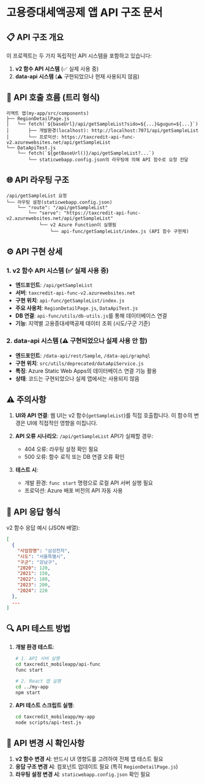 # 고용증대세액공제 앱 API 구조 문서

## 📋 API 구조 개요

이 프로젝트는 두 가지 독립적인 API 시스템을 포함하고 있습니다:

1. **v2 함수 API 시스템** (✅ 실제 사용 중)
2. **data-api 시스템** (⚠️ 구현되었으나 현재 사용되지 않음)

## 🔄 API 호출 흐름 (트리 형식)

```
리액트 앱(my-app/src/components)
├── RegionDetailPage.js
│   └── fetch(`${baseUrl}/api/getSampleList?sido=${...}&gugun=${...}`)
│       ├── 개발환경(localhost): http://localhost:7071/api/getSampleList
│       └── 프로덕션: https://taxcredit-api-func-v2.azurewebsites.net/api/getSampleList
└── DataApiTest.js
    └── fetch(`${getBaseUrl()}/api/getSampleList?...`)
        └── staticwebapp.config.json의 라우팅에 의해 API 함수로 요청 전달
```

## 🌐 API 라우팅 구조

```
/api/getSampleList 요청
└── 라우팅 설정(staticwebapp.config.json)
    └── "route": "/api/getSampleList"
        └── "serve": "https://taxcredit-api-func-v2.azurewebsites.net/api/getSampleList"
            └── v2 Azure Function이 실행됨
                └── api-func/getSampleList/index.js (API 함수 구현체)
```

## ⚙️ API 구현 상세

### 1. v2 함수 API 시스템 (✅ 실제 사용 중)

- **엔드포인트**: `/api/getSampleList`
- **서버**: `taxcredit-api-func-v2.azurewebsites.net`
- **구현 위치**: `api-func/getSampleList/index.js`
- **주요 사용처**: `RegionDetailPage.js`, `DataApiTest.js`
- **DB 연결**: `api-func/utils/db-utils.js`를 통해 데이터베이스 연결
- **기능**: 지역별 고용증대세액공제 데이터 조회 (시도/구군 기준)

### 2. data-api 시스템 (⚠️ 구현되었으나 실제 사용 안 함)

- **엔드포인트**: `/data-api/rest/Sample`, `/data-api/graphql`
- **구현 위치**: `src/utils/deprecated/dataApiService.js`
- **특징**: Azure Static Web Apps의 데이터베이스 연결 기능 활용
- **상태**: 코드는 구현되었으나 실제 앱에서는 사용되지 않음

## ⚠️ 주의사항

1. **UI와 API 연결**: 웹 UI는 v2 함수(`getSampleList`)를 직접 호출합니다. 이 함수의 변경은 UI에 직접적인 영향을 미칩니다.

2. **API 오류 시나리오**: `/api/getSampleList` API가 실패할 경우:
   - 404 오류: 라우팅 설정 확인 필요
   - 500 오류: 함수 로직 또는 DB 연결 오류 확인

3. **테스트 시**: 
   - 개발 환경: `func start` 명령으로 로컬 API 서버 실행 필요
   - 프로덕션: Azure 배포 버전의 API 자동 사용

## 🔄 API 응답 형식

v2 함수 응답 예시 (JSON 배열):
```json
[
  {
    "사업장명": "삼성전자",
    "시도": "서울특별시",
    "구군": "강남구",
    "2020": 120,
    "2021": 150,
    "2022": 180,
    "2023": 200,
    "2024": 220
  },
  ...
]
```

## 🔍 API 테스트 방법

1. **개발 환경 테스트**:
   ```bash
   # 1. API 서버 실행
   cd taxcredit_mobileapp/api-func
   func start
   
   # 2. React 앱 실행
   cd ../my-app
   npm start
   ```

2. **API 테스트 스크립트 실행**:
   ```bash
   cd taxcredit_mobileapp/my-app
   node scripts/api-test.js
   ```

## 📝 API 변경 시 확인사항

1. **v2 함수 변경 시**: 반드시 UI 영향도를 고려하여 전체 앱 테스트 필요
2. **응답 구조 변경 시**: 컴포넌트 업데이트 필요 (특히 `RegionDetailPage.js`)
3. **라우팅 설정 변경 시**: `staticwebapp.config.json` 확인 필요 